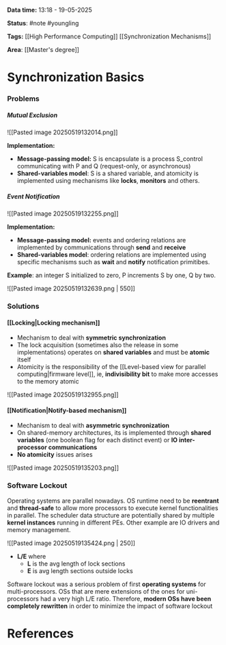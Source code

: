 **Data time:** 13:18 - 19-05-2025

**Status**: #note #youngling 

**Tags:** [[High Performance Computing]] [[Synchronization Mechanisms]]

**Area**: [[Master's degree]]
# Synchronization Basics

### Problems
##### Mutual Exclusion

![[Pasted image 20250519132014.png]]

**Implementation:**
- **Message-passing model:** S is encapsulate is a process S_control communicating with P and Q (request-only, or asynchronous)
- **Shared-variables model**: S is a shared variable, and atomicity is implemented using mechanisms like **locks**, **monitors** and others.
##### Event Notification

![[Pasted image 20250519132255.png]]

**Implementation:**
- **Message-passing model:** events and ordering relations are implemented by communications through **send** and **receive**
- **Shared-variables model**: ordering relations are implemented using specific mechanisms such as **wait** and **notify** notification primitibes.

**Example**: an integer S initialized to zero, P increments S by one, Q by two.

![[Pasted image 20250519132639.png | 550]]

### Solutions
#### [[Locking|Locking mechanism]]
- Mechanism to deal with **symmetric synchronization**
- The lock acquisition (sometimes also the release in some implementations) operates on **shared variables** and must be **atomic** itself
- Atomicity is the responsibility of the [[Level-based view for parallel computing|firmware level]], ie, **indivisibility bit** to make more accesses to the memory atomic

![[Pasted image 20250519132955.png]]
#### [[Notification|Notify-based mechanism]]
- Mechanism to deal with **asymmetric synchronization**
- On shared-memory architectures, its is implemented through **shared variables** (one boolean flag for each distinct event) or **IO inter-processor communications**
- **No atomicity** issues arises

![[Pasted image 20250519135203.png]]

### Software Lockout
Operating systems are parallel nowadays. OS runtime need to be **reentrant** and **thread-safe** to allow more processors to execute kernel functionalities in parallel. The scheduler data structure are potentially shared by multiple **kernel instances** running in different PEs. Other example are IO drivers and memory management.

![[Pasted image 20250519135424.png | 250]]
- **L/E** where 
	- **L** is the avg length of lock sections 
	- **E** is avg length sections outside locks

Software lockout was a serious problem of first **operating systems** for multi-processors. OSs that are mere extensions of the ones for uni-processors had a very high L/E ratio. Therefore, **modern OSs have been completely rewritten** in order to minimize the impact of software lockout
# References